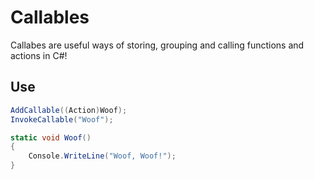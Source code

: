 # Callables
Callabes are useful ways of storing, grouping and calling functions and actions in C#!

Use
------------

```cs
AddCallable((Action)Woof);
InvokeCallable("Woof"); 

static void Woof()
{
    Console.WriteLine("Woof, Woof!");
}
```
